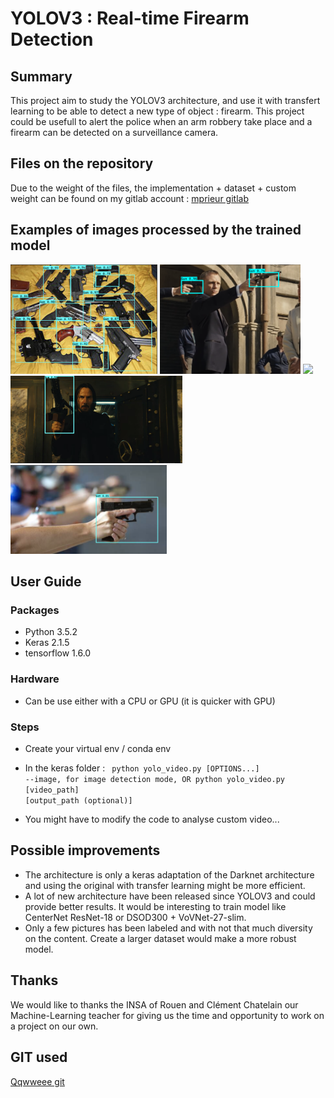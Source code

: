 # YOLOV3 : Real-time Firearm Detection

## Summary

This project aim to study the YOLOV3 architecture, and use it with transfert
learning to be able to detect a new type of object : firearm. This project could be
usefull to alert the police when an arm robbery take place and a  firearm can be
detected on a surveillance camera.

## Files on the repository
Due to the weight of the files, the implementation + dataset + custom weight can be found on my gitlab account :
[mprieur gitlab](https://gitlab.insa-rouen.fr/mprieur/firearm-yolov3)

## Examples of images processed by the trained model
<img src="img1.png" width="235"> <img src="img4.png" width="225"> <img src="img2.png" width="300"> <img src="img3.png" width="275"> <img src="img5.png" width="250">

## User Guide

### Packages
- Python 3.5.2
- Keras 2.1.5
- tensorflow 1.6.0

### Hardware
- Can be use either with a CPU or GPU (it is quicker with GPU)

### Steps
- Create your virtual env / conda env
- In the keras folder : 
 <code> python yolo_video.py [OPTIONS...] --image, for image detection mode, OR
python yolo_video.py [video_path] [output_path (optional)]</code>

 - You might have to modify the code to analyse custom video...

## Possible improvements
- The architecture is only a keras adaptation of the Darknet architecture and using the original with transfer learning might be more efficient.
- A lot of new architecture have been released since YOLOV3 and could provide better results. It would be interesting to train model like CenterNet ResNet-18 or  DSOD300 + VoVNet-27-slim.
- Only a few pictures has been labeled and with not that much diversity on the content. Create a larger dataset would make a more robust model.

## Thanks
We would like to thanks the INSA of Rouen and Clément Chatelain our Machine-Learning 
teacher for giving us the time and opportunity to work on a project on our own.

## GIT used
[Qqwweee git](https://github.com/qqwweee)
